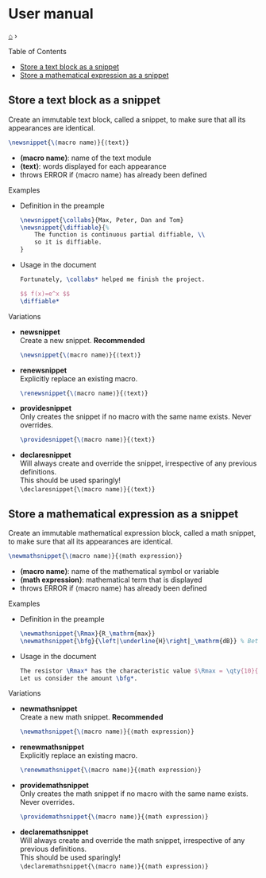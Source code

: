 <h1> User manual </h1>

[⌂](README.md) ›

Table of Contents
- [Store a text block as a snippet](#store-a-text-block-as-a-snippet)
- [Store a mathematical expression as a snippet](#store-a-mathematical-expression-as-a-snippet)

## Store a text block as a snippet
Create an immutable text block, called a snippet, to make sure that all its appearances are identical.
```latex
\newsnippet{\⟨macro name⟩}{⟨text⟩}
```
- **⟨macro name⟩**: name of the text module
- **⟨text⟩**: words displayed for each appearance
- throws ERROR if ⟨macro name⟩ has already been defined

Examples
- Definition in the preample
    ```latex
    \newsnippet{\collabs}{Max, Peter, Dan and Tom}
    \newsnippet{\diffiable}{%
        The function is continuous partial diffiable, \\
        so it is diffiable.
    }
    ```
- Usage in the document
    ```latex
    Fortunately, \collabs* helped me finish the project.
    
    $$ f(x)=e^x $$
    \diffiable*
    ```
Variations
- **newsnippet**  
    Create a new snippet. **Recommended**
    ```latex
    \newsnippet{\⟨macro name⟩}{⟨text⟩}
    ```
- **renewsnippet**  
    Explicitly replace an existing macro.
    ```latex
    \renewsnippet{\⟨macro name⟩}{⟨text⟩}
    ```
- **providesnippet**  
    Only creates the snippet if no macro with the same name exists. Never overrides.
    ```latex
    \providesnippet{\⟨macro name⟩}{⟨text⟩}
    ```
- **declaresnippet**  
    Will always create and override the snippet, irrespective of any previous definitions.  
    This should be used sparingly!  
    `\declaresnippet{\⟨macro name⟩}{⟨text⟩}`  


## Store a mathematical expression as a snippet
Create an immutable mathematical expression block, called a math snippet, to make sure that all its appearances are identical.

```latex
\newmathsnippet{\⟨macro name⟩}{⟨math expression⟩}
```
- **⟨macro name⟩**: name of the mathematical symbol or variable
- **⟨math expression⟩**: mathematical term that is displayed
- throws ERROR if ⟨macro name⟩ has already been defined

Examples
- Definition in the preample
    ```latex
    \newmathsnippet{\Rmax}{R_\mathrm{max}}
    \newmathsnippet{\bfg}{\left|\underline{H}\right|_\mathrm{dB}} % Betragsfrequenzgang
    ```
- Usage in the document
    ```latex
    The resistor \Rmax* has the characteristic value $\Rmax = \qty{10}{\kilo\ohm}$.
    Let us consider the amount \bfg*.
    ```

Variations
- **newmathsnippet**  
    Create a new math snippet. **Recommended**
    ```latex
    \newmathsnippet{\⟨macro name⟩}{⟨math expression⟩}
    ```
- **renewmathsnippet**  
    Explicitly replace an existing macro.
    ```latex
    \renewmathsnippet{\⟨macro name⟩}{⟨math expression⟩}
    ```
- **providemathsnippet**  
    Only creates the math snippet if no macro with the same name exists. Never overrides.
    ```latex
    \providemathsnippet{\⟨macro name⟩}{⟨math expression⟩}
    ```
- **declaremathsnippet**  
    Will always create and override the math snippet, irrespective of any previous definitions.  
    This should be used sparingly!  
    `\declaremathsnippet{\⟨macro name⟩}{⟨math expression⟩}`  